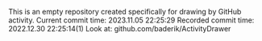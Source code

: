 This is an empty repository created specifically for drawing by GitHub activity.
Current commit time: 2023.11.05 22:25:29
Recorded commit time: 2022.12.30 22:25:14(1)
Look at: github.com/baderik/ActivityDrawer

